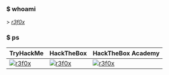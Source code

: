 ### $ whoami

\> _[r3f0x](https://github.com/ref0x/)_

### $ ps

| TryHackMe                                                                                      | HackTheBox                                                                                         | HackTheBox Academy |
| ---------------------------------------------------------------------------------------------- | -------------------------------------------------------------------------------------------------- | ------------------ |
| [![r3f0x](https://tryhackme-badges.s3.amazonaws.com/refox.png)](https://tryhackme.com/p/refox) | [![r3f0x](https://www.hackthebox.eu/badge/image/129863)](https://app.hackthebox.eu/profile/129863) | [![r3f0x](https://lh3.googleusercontent.com/u/0/drive-viewer/AAOQEORD9AnBNC1HAJsorWa1bnCBEeswQ1VuTpI5SRXNmL9xpCcy-pd6nP0xEawp9KVIfWfUdt8FQ_qKj6f4QAD7bhsT5d7bmQ=w2143-h451)](https://drive.google.com/file/d/1er9quCQGfvduKz4YGKK5IQSPyuePXy82/view) |
